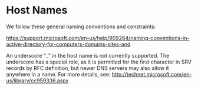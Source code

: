 [title]: # (Host Names)
[tags]: # (faq,hostnames,conventions)
[priority]: # (702)
# Host Names

We follow these general naming conventions and constraints:

https://support.microsoft.com/en-us/help/909264/naming-conventions-in-active-directory-for-computers-domains-sites-and

An underscore "_" in the host name is not currently supported. The underscore has a special role, as it is permitted for the first character in SRV records by RFC definition, but newer DNS servers may also allow it anywhere in a name. For more details, see: http://technet.microsoft.com/en-us/library/cc959336.aspx